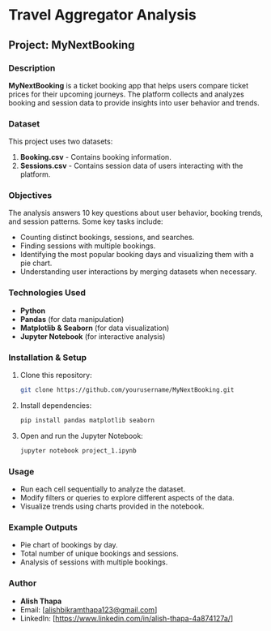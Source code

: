 # Travel Aggregator Analysis

## Project: MyNextBooking

### Description
**MyNextBooking** is a ticket booking app that helps users compare ticket prices for their upcoming journeys. The platform collects and analyzes booking and session data to provide insights into user behavior and trends.

### Dataset
This project uses two datasets:
1. **Booking.csv** - Contains booking information.
2. **Sessions.csv** - Contains session data of users interacting with the platform.

### Objectives
The analysis answers 10 key questions about user behavior, booking trends, and session patterns. Some key tasks include:
- Counting distinct bookings, sessions, and searches.
- Finding sessions with multiple bookings.
- Identifying the most popular booking days and visualizing them with a pie chart.
- Understanding user interactions by merging datasets when necessary.

### Technologies Used
- **Python**
- **Pandas** (for data manipulation)
- **Matplotlib & Seaborn** (for data visualization)
- **Jupyter Notebook** (for interactive analysis)

### Installation & Setup
1. Clone this repository:
   ```bash
   git clone https://github.com/yourusername/MyNextBooking.git
   ```
2. Install dependencies:
   ```bash
   pip install pandas matplotlib seaborn
   ```
3. Open and run the Jupyter Notebook:
   ```bash
   jupyter notebook project_1.ipynb
   ```

### Usage
- Run each cell sequentially to analyze the dataset.
- Modify filters or queries to explore different aspects of the data.
- Visualize trends using charts provided in the notebook.

### Example Outputs
- Pie chart of bookings by day.
- Total number of unique bookings and sessions.
- Analysis of sessions with multiple bookings.

### Author
- **Alish Thapa**
- Email: [alishbikramthapa123@gmail.com]
- LinkedIn: [https://www.linkedin.com/in/alish-thapa-4a874127a/]



